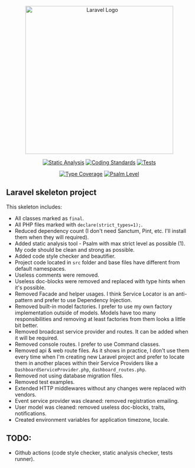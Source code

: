 <p align="center"><a href="https://laravel.com" target="_blank"><img src="https://raw.githubusercontent.com/laravel/art/master/logo-lockup/5%20SVG/2%20CMYK/1%20Full%20Color/laravel-logolockup-cmyk-red.svg" width="400" alt="Laravel Logo"></a></p>

<p align="center">
<a href="https://github.com/wakebit/laravel-skeleton/actions"><img src="https://github.com/wakebit/laravel-skeleton/actions/workflows/static-analysis.yml/badge.svg" alt="Static Analysis"></a>
<a href="https://github.com/wakebit/laravel-skeleton/actions"><img src="https://github.com/wakebit/laravel-skeleton/actions/workflows/coding-standards.yml/badge.svg" alt="Coding Standards"></a>
<a href="https://github.com/wakebit/laravel-skeleton/actions"><img src="https://github.com/wakebit/laravel-skeleton/actions/workflows/tests.yml/badge.svg" alt="Tests"></a>
</p>

<p align="center">
<a href="https://github.com/wakebit/laravel-skeleton/actions"><img src="https://shepherd.dev/github/wakebit/laravel-skeleton/coverage.svg" alt="Type Coverage"></a>
<a href="https://github.com/wakebit/laravel-skeleton/actions"><img src="https://shepherd.dev/github/wakebit/laravel-skeleton/level.svg" alt="Psalm Level"></a>
</p>

## Laravel skeleton project
This skeleton includes:
- All classes marked as `final`.
- All PHP files marked with `declare(strict_types=1);`.
- Reduced dependency count (I don't need Sanctum, Pint, etc. I'll install them when they will required).
- Added static analysis tool - Psalm with max strict level as possible (1). My code should be clean and strong as possible.
- Added code style checker and beautifier.
- Project code located in `src` folder and base files have different from default namespaces.
- Useless comments were removed.
- Useless doc-blocks were removed and replaced with type hints when it's possible.
- Removed Facade and helper usages. I think Service Locator is an anti-pattern and prefer to use Dependency Injection.
- Removed built-in model factories. I prefer to use my own factory implementation outside of models. Models have too many responsibilities and removing at least factories from them looks a little bit better.
- Removed broadcast service provider and routes. It can be added when it will be required.
- Removed console routes. I prefer to use Command classes.
- Removed api & web route files. As it shows in practice, I don't use them every time when I'm creating new Laravel project and prefer to locate them in another places within their Service Providers like a `DashboardServiceProvider.php`, `dashboard_routes.php`.
- Removed not using database migration files.
- Removed test examples.
- Extended HTTP middlewares without any changes were replaced with vendors.
- Event service provider was cleaned: removed registration emailing.
- User model was cleaned: removed useless doc-blocks, traits, notifications.
- Created environment variables for application timezone, locale.

## TODO:
- Github actions (code style checker, static analysis checker, tests runner).
